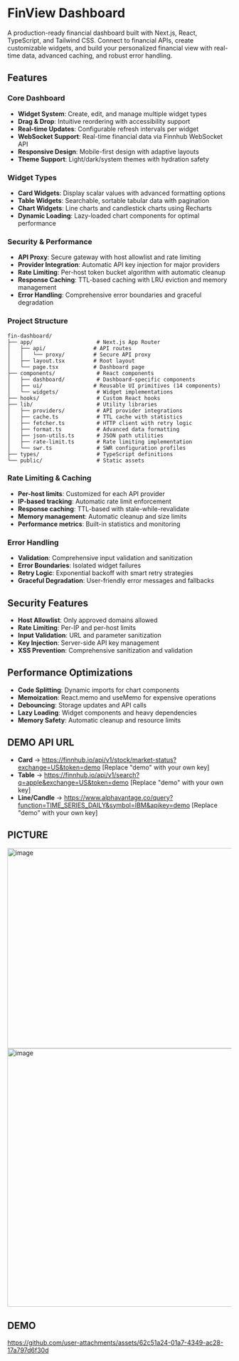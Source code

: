 # FinView Dashboard

A production-ready financial dashboard built with Next.js, React, TypeScript, and Tailwind CSS. Connect to financial APIs, create customizable widgets, and build your personalized financial view with real-time data, advanced caching, and robust error handling.

## Features

### Core Dashboard
- **Widget System**: Create, edit, and manage multiple widget types
- **Drag & Drop**: Intuitive reordering with accessibility support
- **Real-time Updates**: Configurable refresh intervals per widget
- **WebSocket Support**: Real-time financial data via Finnhub WebSocket API
- **Responsive Design**: Mobile-first design with adaptive layouts
- **Theme Support**: Light/dark/system themes with hydration safety

### Widget Types
- **Card Widgets**: Display scalar values with advanced formatting options
- **Table Widgets**: Searchable, sortable tabular data with pagination
- **Chart Widgets**: Line charts and candlestick charts using Recharts
- **Dynamic Loading**: Lazy-loaded chart components for optimal performance

### Security & Performance
- **API Proxy**: Secure gateway with host allowlist and rate limiting
- **Provider Integration**: Automatic API key injection for major providers
- **Rate Limiting**: Per-host token bucket algorithm with automatic cleanup
- **Response Caching**: TTL-based caching with LRU eviction and memory management
- **Error Handling**: Comprehensive error boundaries and graceful degradation


### Project Structure

```
fin-dashboard/
├── app/                    # Next.js App Router
│   ├── api/               # API routes
│   │   └── proxy/         # Secure API proxy
│   ├── layout.tsx         # Root layout
│   └── page.tsx           # Dashboard page
├── components/             # React components
│   ├── dashboard/          # Dashboard-specific components
│   ├── ui/                # Reusable UI primitives (14 components)
│   └── widgets/            # Widget implementations
├── hooks/                  # Custom React hooks
├── lib/                    # Utility libraries
│   ├── providers/          # API provider integrations
│   ├── cache.ts            # TTL cache with statistics
│   ├── fetcher.ts          # HTTP client with retry logic
│   ├── format.ts           # Advanced data formatting
│   ├── json-utils.ts       # JSON path utilities
│   ├── rate-limit.ts       # Rate limiting implementation
│   └── swr.ts              # SWR configuration profiles
├── types/                  # TypeScript definitions
└── public/                 # Static assets
```


### Rate Limiting & Caching

- **Per-host limits**: Customized for each API provider
- **IP-based tracking**: Automatic rate limit enforcement
- **Response caching**: TTL-based with stale-while-revalidate
- **Memory management**: Automatic cleanup and size limits
- **Performance metrics**: Built-in statistics and monitoring

### Error Handling

- **Validation**: Comprehensive input validation and sanitization
- **Error Boundaries**: Isolated widget failures
- **Retry Logic**: Exponential backoff with smart retry strategies
- **Graceful Degradation**: User-friendly error messages and fallbacks

## Security Features

- **Host Allowlist**: Only approved domains allowed
- **Rate Limiting**: Per-IP and per-host limits
- **Input Validation**: URL and parameter sanitization
- **Key Injection**: Server-side API key management
- **XSS Prevention**: Comprehensive sanitization and validation

## Performance Optimizations

- **Code Splitting**: Dynamic imports for chart components
- **Memoization**: React.memo and useMemo for expensive operations
- **Debouncing**: Storage updates and API calls
- **Lazy Loading**: Widget components and heavy dependencies
- **Memory Safety**: Automatic cleanup and resource limits

## DEMO API URL 

- **Card** -> https://finnhub.io/api/v1/stock/market-status?exchange=US&token=demo [Replace "demo" with your own key]
- **Table** -> https://finnhub.io/api/v1/search?q=apple&exchange=US&token=demo [Replace "demo" with your own key]
- **Line/Candle** -> https://www.alphavantage.co/query?function=TIME_SERIES_DAILY&symbol=IBM&apikey=demo [Replace "demo" with your own key]

## PICTURE

<img width="959" height="450" alt="image" src="https://github.com/user-attachments/assets/99dcbc85-b2ba-4abf-b1a9-1bfdc868bf2a" />
<img width="946" height="581" alt="image" src="https://github.com/user-attachments/assets/eb147626-00f0-4b5c-94b9-f1e1334fa620" />

## DEMO

https://github.com/user-attachments/assets/62c51a24-01a7-4349-ac28-17a797d6f30d


